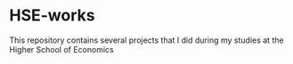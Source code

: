 # HSE-works
This repository contains several projects that I did during my studies at the Higher School of Economics
